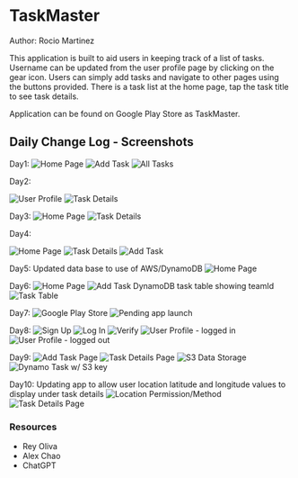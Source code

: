 # TaskMaster

Author: Rocio Martinez

This application is built to aid users in keeping track of a list of tasks. Username can be updated from the user profile page by clicking on the gear icon. Users can simply add tasks and navigate to other pages using the buttons provided. There is a task list at the home page, tap the task title to see task details.

Application can be found on Google Play Store as TaskMaster.


## Daily Change Log - Screenshots
Day1:
![Home Page](src/main/images/Screenshot_homepage.png)
![Add Task](src/main/images/Screenshot_addtask.png)
![All Tasks](src/main/images/Screenshot_alltasks.png)

Day2:

![User Profile](src/main/images/Day2userprofile.png)
![Task Details](src/main/images/Day2taskdetails.png)

Day3:
![Home Page](src/main/images/Day3HomePage.png)
![Task Details](src/main/images/Day3TaskDetails.png)

Day4:

![Home Page](src/main/images/Day4homepg.png)
![Task Details](src/main/images/Day4taskdetails.png)
![Add Task](src/main/images/Day4AddTaskpg.png)

Day5:
Updated data base to use of AWS/DynamoDB
![Home Page](src/main/images/Day5HomePage.png)

Day6:
![Home Page](src/main/images/Day6homepg.png)
![Add Task](src/main/images/Day6AddTaskpage.png)
DynamoDB task table showing teamId
![Task Table](src/main/images/AWSTaskTable.png)

Day7:
![Google Play Store](src/main/images/GooglePlayOverview.png)
![Pending app launch](src/main/images/lab35googleplay.png)

Day8:
![Sign Up](src/main/images/SignUpActivity.png)
![Log In](src/main/images/LoginActivity.png)
![Verify](src/main/images/VerifyActivity.png)
![User Profile - logged in](src/main/images/UserProfileActivityLoggedIn.png)
![User Profile - logged out](src/main/images/UserProfileActivityLoggedOut.png)

Day9:
![Add Task Page](src/main/images/Day9AddTaskActivity.png)
![Task Details Page](src/main/images/Day9TaskDetailsActivity.png)
![S3 Data Storage](src/main/images/S3FileStorage.png)
![Dynamo Task w/ S3 key](src/main/images/S3Data.png)

Day10:
Updating app to allow user location latitude and longitude values to display under task details
![Location Permission/Method](src/main/images/Day10LocationPermission.png)
![Task Details Page](src/main/images/Day10TaskDetails.png)

### Resources
- Rey Oliva
- Alex Chao
- ChatGPT
